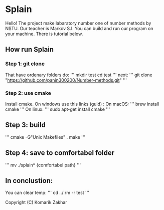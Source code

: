# Splain
Hello! The project make labaratory number one of number methods by NSTU. Our teacher is Markov S.I.
You can build and run our program on your machine. There is tutorial below.
## How run Splain
### Step 1: git clone
That have ordenary folders do:
'''
mkdir test
cd test
'''
next:
'''
git clone "https://github.com/panin300200/Number-methods.git"
'''
### Step 2: use cmake
Install cmake.
On windows use this links (guid) :
On macOS:
'''
brew install cmake
'''
On linux:
'''
sudo apt-get install cmake
'''
## Step 3: build
'''
cmake -G"Unix Makefiles" .
make
'''
## Step 4: save to comfortabel folder
'''
mv ./splain* {comfortabel path}
'''
## In conclustion:
You can clear temp:
'''
cd ../
rm -r test
'''

Copyright (C) Komarik Zakhar
